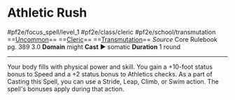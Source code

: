 # Athletic Rush
#pf2e/focus_spell/level_1 #pf2e/class/cleric #pf2e/school/transmutation 
==[Uncommon](Uncommon.md)== ==[Cleric](Cleric.md)== ==[Transmutation](Transmutation.md)==
*Source* Core Rulebook pg. 389 3.0
**Domain** might
**Cast** ► somatic
**Duration** 1 round

---
Your body fills with physical power and skill. You gain a +10-foot status bonus to Speed and a +2 status bonus to Athletics checks. As a part of Casting this Spell, you can use a Stride, Leap, Climb, or Swim action. The spell's bonuses apply during that action.